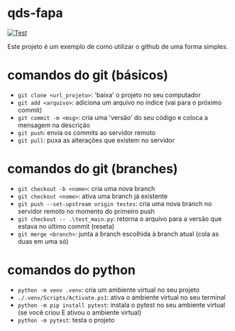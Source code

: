 # qds-fapa

<a href="#" target="_blank">
    <img src="https://github.com/tiangolo/fastapi/workflows/Test/badge.svg?event=push&branch=master" alt="Test">
</a>

Este projeto é um exemplo de como utilizar o github de uma forma simples.

# comandos do git (básicos)
- `git clone <url_projeto>`: 'baixa' o projeto no seu computador
- `git add <arquivo>`: adiciona um arquivo no índice (vai para o próximo commit)
- `git commit -m <msg>`: cria uma 'versão' do seu código e coloca a mensagem na descrição
- `git push`: envia os commits ao servidor remoto
- `git pull`: puxa as alterações que existem no servidor

# comandos do git (branches)
- `git checkout -b <nome>`: cria uma nova branch 
- `git checkout <nome>`: ativa uma branch já existente
- `git push --set-upstream origin testes`: cria uma nova branch no servidor remoto no momento do primeiro push
- `git checkout -- .\test_main.py`: retorna o arquivo para a versão que estava no último commit (reseta)
- `git merge <branch>`: junta a branch escolhida à branch atual (cola as duas em uma só)


# comandos do python
- `python -m venv .venv`: cria um ambiente virtual no seu projeto
- `./.venv/Scripts/Activate.ps1`: ativa o ambiente virtual no seu terminal
- `python -m pip install pytest`: instala o pytest no seu ambiente virtual (se você criou E ativou o ambiente virtual)
- `python -m pytest`: testa o projeto

